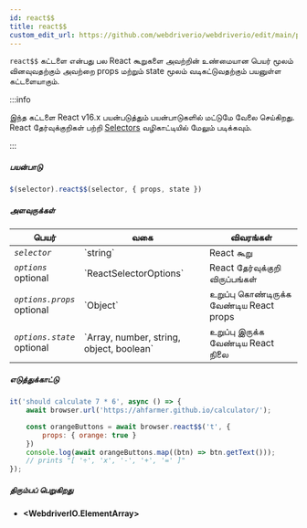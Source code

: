 ```yaml
---
id: react$$
title: react$$
custom_edit_url: https://github.com/webdriverio/webdriverio/edit/main/packages/webdriverio/src/commands/element/react$$.ts
---
```


`react$$` கட்டளை என்பது பல React கூறுகளை அவற்றின் உண்மையான பெயர் மூலம் வினவுவதற்கும் அவற்றை props மற்றும் state மூலம் வடிகட்டுவதற்கும் பயனுள்ள கட்டளையாகும்.

:::info

இந்த கட்டளை React v16.x பயன்படுத்தும் பயன்பாடுகளில் மட்டுமே வேலை செய்கிறது. React தேர்வுக்குறிகள் பற்றி [Selectors](/docs/selectors#react-selectors) வழிகாட்டியில் மேலும் படிக்கவும்.

:::

##### பயன்பாடு

```js
$(selector).react$$(selector, { props, state })
```

##### அளவுருக்கள்

<table>
  <thead>
    <tr>
      <th>பெயர்</th><th>வகை</th><th>விவரங்கள்</th>
    </tr>
  </thead>
  <tbody>
    <tr>
      <td><code><var>selector</var></code></td>
      <td>`string`</td>
      <td>React கூறு</td>
    </tr>
    <tr>
      <td><code><var>options</var></code><br /><span className="label labelWarning">optional</span></td>
      <td>`ReactSelectorOptions`</td>
      <td>React தேர்வுக்குறி விருப்பங்கள்</td>
    </tr>
    <tr>
      <td><code><var>options.props</var></code><br /><span className="label labelWarning">optional</span></td>
      <td>`Object`</td>
      <td>உறுப்பு கொண்டிருக்க வேண்டிய React props</td>
    </tr>
    <tr>
      <td><code><var>options.state</var></code><br /><span className="label labelWarning">optional</span></td>
      <td>`Array<any>, number, string, object, boolean`</td>
      <td>உறுப்பு இருக்க வேண்டிய React நிலை</td>
    </tr>
  </tbody>
</table>

##### எடுத்துக்காட்டு

```js title="pause.js"
it('should calculate 7 * 6', async () => {
    await browser.url('https://ahfarmer.github.io/calculator/');

    const orangeButtons = await browser.react$$('t', {
        props: { orange: true }
    })
    console.log(await orangeButtons.map((btn) => btn.getText()));
    // prints "[ '÷', 'x', '-', '+', '=' ]"
});
```

##### திரும்பப் பெறுகிறது

- **&lt;WebdriverIO.ElementArray&gt;**
